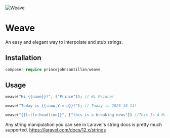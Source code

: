 ![Weave](https://github.com/user-attachments/assets/6a7d7f71-3921-48b3-bf25-afb03e0fa430)


# Weave

An easy and elegant way to interpolate and stub strings.


## Installation
```php
composer require princejohnsantillan/weave
```

## Usage
```php
weave("Hi {{name}}!", ["Prince"]); // Hi Prince!

weave("Today is {{:now,Y-m-d}}!"); // Today is 2025-10-14!

weave("{{title:headline}}", ["this is a breaking news"]) //This Is A Breaking News
```

Any string manipulation you can see in Laravel's string docs is pretty much supported. https://laravel.com/docs/12.x/strings 
